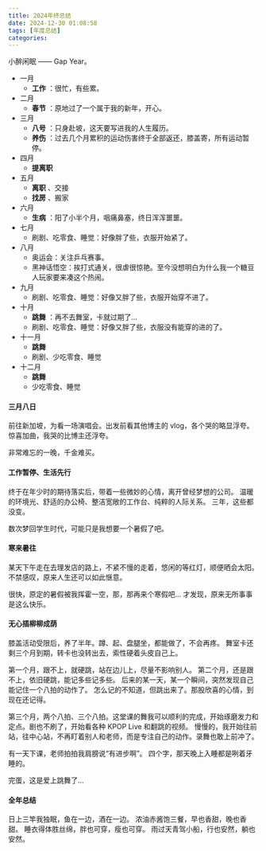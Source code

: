 ```yaml
---
title: 2024年终总结
date: 2024-12-30 01:08:58
tags: [年度总结]
categories:
---
```

小醉闲眠 —— Gap Year。
<!-- more -->

* 一月
  * __工作__ ：很忙，有些累。
* 二月
  * __春节__ ：原地过了一个属于我的新年，开心。
* 三月
  * __八号__ ：只身赴坡，这天要写进我的人生履历。
  * __养伤__ ：过去几个月累积的运动伤害终于全部返还，膝盖寄，所有运动暂停。
* 四月
  * __提离职__
* 五月
  * __离职__ 、交接
  * __找房__ 、搬家
* 六月
  * __生病__ ：阳了小半个月，咽痛鼻塞，终日浑浑噩噩。
* 七月
  * 刷剧、吃零食、睡觉：好像胖了些，衣服开始紧了。
* 八月
  * 奥运会：关注乒乓赛事。
  * 黑神话悟空：挨打式通关，很虐很惊艳。至今没想明白为什么我一个糖豆人玩家要来凑这个热闹。
* 九月
  * 刷剧、吃零食、睡觉：好像又胖了些，衣服开始穿不进了。
* 十月
  * __跳舞__ ：再不去舞室，卡就过期了...
  * 刷剧、吃零食、睡觉：好像又胖了些，衣服没有能穿的进的了。
* 十一月
  * __跳舞__
  * 刷剧、少吃零食、睡觉
* 十二月
  * __跳舞__
  * 少吃零食、睡觉

#### 三月八日
前往新加坡，为看一场演唱会。出发前看其他博主的 vlog，各个哭的略显浮夸。
惊喜加曲，我哭的比博主还浮夸。

非常难忘的一晚，千金难买。

#### 工作暂停、生活先行
终于在年少时的期待落实后，带着一些微妙的心情，离开曾经梦想的公司。
温暖的环境光、舒适的办公椅、整洁宽敞的工作台、纯粹的人际关系。
三年，这些都没变。

数次梦回学生时代，可能只是我想要一个暑假了吧。

#### 寒来暑往
某天下午走在去理发店的路上，不紧不慢的走着，悠闲的等红灯，顺便晒会太阳。
不禁感叹，原来人生还可以如此惬意。

很快，原定的暑假被我挥霍一空，那，那再来个寒假吧...
才发现，原来无所事事是这么快乐。
#### 无心插柳柳成荫
膝盖活动受限后，养了半年。蹲、起、盘腿坐，都能做了，不会再疼。
舞室卡还剩三个月到期，转卡也没转出去，索性硬着头皮自己上。

第一个月，跟不上，就硬跳，站在边儿上，尽量不影响别人。
第二个月，还是跟不上，依旧硬跳，能记多些记多些。
后来的某一天，某一个瞬间，突然发现自己能记住一个八拍的动作了。
怎么记的不知道，但跳出来了。那股欣喜的心情，到现在还记得。

第三个月，两个八拍、三个八拍。这堂课的舞我可以顺利的完成，开始琢磨发力和定点。剧也不刷了，开始看各种 KPOP Live 和翻跳的视频。
慢慢的，我开始往前站，往中心站，不再盯着别人和老师，而是专注自己的动作。录舞也敢上前冲了。

有一天下课，老师拍拍我肩膀说“有进步啊”。
四个字，那天晚上入睡都是咧着牙睡的。

完蛋，这是爱上跳舞了...

#### 全年总结
日上三竿我独眠，鱼在一边，酒在一边。
浓油赤酱饱三餐，早也香甜，晚也香甜。
睡衣得体胜丝绵，胖也可穿，瘦也可穿。
雨过天青驾小船，行也安然，躺也安然。


